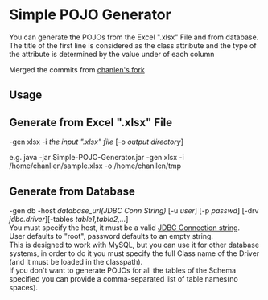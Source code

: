 **Simple POJO Generator**
=====================

You can generate the POJOs from the Excel ".xlsx" File and from database. The title of the first line is considered as the class attribute and the type of the attribute is determined by the value under of each column
 
Merged the commits from [chanlen's fork](https://github.com/chanllen/Simple-POJO-Generator)

**Usage**
-------

## Generate from Excel ".xlsx" File
-gen xlsx -i <em>the input ".xlsx" file</em> [-o <em>output directory</em>]

e.g. java -jar Simple-POJO-Generator.jar -gen xlsx -i /home/chanllen/sample.xlsx -o /home/chanllen/tmp


## Generate from Database
-gen db -host <em>database_url(JDBC Conn String)</em> [-u <em>user</em>] [-p
	  <em>passwd</em>] [-drv <em>jdbc.driver</em>][-tables
	  <em>table1,table2,...</em>]<br/>
	  You must specify the host, it must be a valid [JDBC Connection string](http://www.java2s.com/Tutorial/Java/0340__Database/AListofJDBCDriversconnectionstringdrivername.htm).<br/>
	  User defaults to "root", password defaults to an empty string.<br/>
	  This is designed to work with MySQL, but you can use it for other database systems, in order to do it you must specify the full Class name of the Driver (and it must be loaded  in the classpath).<br/>
	  If you don't want to generate POJOs for all the tables of the Schema specified you can 
	  provide a comma-separated list of table names(no spaces).
